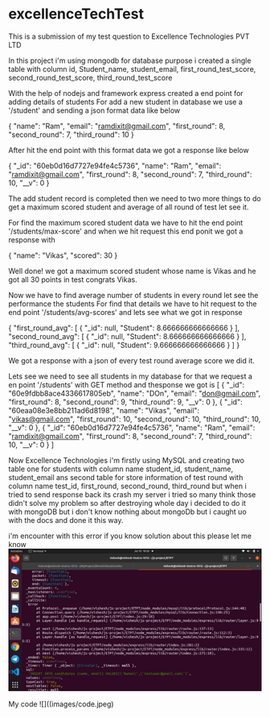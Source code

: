 # excellenceTechTest
This is a submission of my test question to Excellence Technologies PVT LTD

In this project i'm using mongodb for database purpose  i created a single table with column id, Student_name, student_email, first_round_test_score, 
second_round_test_score, third_round_test_score

With the help of nodejs and framework express created a end point for adding details of students 
For add a new student in database we use a '/student' and sending a json format data like below 

{
    "name": "Ram",
    "email": "ramdixit@gmail.com",
    "first_round": 8,
    "second_round": 7,
    "third_round": 10
}

After hit the end point with this format data we got a response like below

{
  "_id": "60eb0d16d7727e94fe4c5736",
  "name": "Ram",
  "email": "ramdixit@gmail.com",
  "first_round": 8,
  "second_round": 7,
  "third_round": 10,
  "__v": 0
}

The add student record is completed then we need to two more things to do get a maximum scored student and average of all round of test let see it.

For find the maximum scored student data we have to hit the end point '/students/max-score' and when we hit request this end ponit we got a response with 

{
  "name": "Vikas",
  "scored": 30
}

Well done! we got a maximum scored student whose name is Vikas and he got all 30 points in test congrats Vikas.

Now we have to find average number of students in every round let see the performance the students
For find that details we have to hit request to the end point '/students/avg-scores' and lets see what we got in response 

{
  "first_round_avg": [
    {
      "_id": null,
      "Student": 8.666666666666666
    }
  ],
  "second_round_avg": [
    {
      "_id": null,
      "Student": 8.666666666666666
    }
  ],
  "third_round_avg": [
    {
      "_id": null,
      "Student": 9.666666666666666
    }
  ]
}

We got a response with a json of every test round average score we did it.

Lets see we need to see all students in my database for that we request a en point '/students' with GET method and thesponse we got is
[
  {
    "_id": "60e9fdbb8ace4336617805eb",
    "name": "DOn",
    "email": "don@gmail.com",
    "first_round": 8,
    "second_round": 9,
    "third_round": 9,
    "__v": 0
  },
  {
    "_id": "60eaa08e3e8bb211ad6d8198",
    "name": "Vikas",
    "email": "vikas@gmail.com",
    "first_round": 10,
    "second_round": 10,
    "third_round": 10,
    "__v": 0
  },
  {
    "_id": "60eb0d16d7727e94fe4c5736",
    "name": "Ram",
    "email": "ramdixit@gmail.com",
    "first_round": 8,
    "second_round": 7,
    "third_round": 10,
    "__v": 0
  }
]

Now Excellence Technologies i'm firstly using MySQL and creating two table one for students with column name student_id, student_name, student_email ans second
table for store information of test round with column name test_id, first_round, second_round, third_round but when i tried to send response back its crash 
my server i tried so many think those didn't solve my problem so after destroying whole day i decided to do it with mongoDB but i don't know nothing about 
mongoDb but i caught uo with the docs and done it this way.

i'm encounter with this error if you know solution about this please let me know
![](images/error.jpeg)

My code
![]((images/code.jpeg)



















